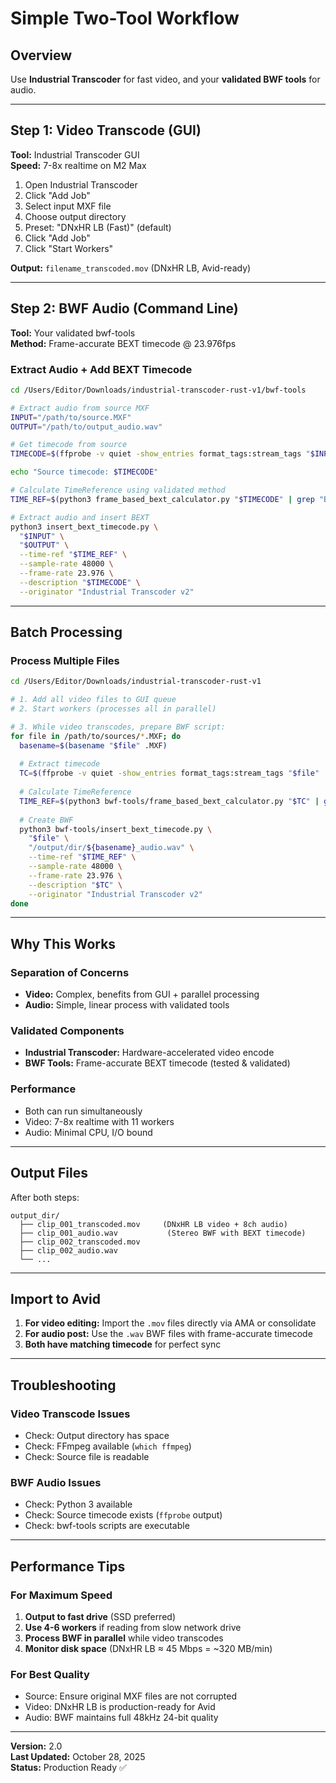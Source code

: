 # Simple Two-Tool Workflow

## Overview
Use **Industrial Transcoder** for fast video, and your **validated BWF tools** for audio.

---

## Step 1: Video Transcode (GUI)

**Tool:** Industrial Transcoder GUI  
**Speed:** 7-8x realtime on M2 Max

1. Open Industrial Transcoder
2. Click "Add Job"
3. Select input MXF file
4. Choose output directory
5. Preset: "DNxHR LB (Fast)" (default)
6. Click "Add Job"
7. Click "Start Workers"

**Output:** `filename_transcoded.mov` (DNxHR LB, Avid-ready)

---

## Step 2: BWF Audio (Command Line)

**Tool:** Your validated bwf-tools  
**Method:** Frame-accurate BEXT timecode @ 23.976fps

### Extract Audio + Add BEXT Timecode

```bash
cd /Users/Editor/Downloads/industrial-transcoder-rust-v1/bwf-tools

# Extract audio from source MXF
INPUT="/path/to/source.MXF"
OUTPUT="/path/to/output_audio.wav"

# Get timecode from source
TIMECODE=$(ffprobe -v quiet -show_entries format_tags:stream_tags "$INPUT" | grep timecode= | cut -d= -f2)

echo "Source timecode: $TIMECODE"

# Calculate TimeReference using validated method
TIME_REF=$(python3 frame_based_bext_calculator.py "$TIMECODE" | grep "BEXT TimeReference:" | awk '{print $3}')

# Extract audio and insert BEXT
python3 insert_bext_timecode.py \
  "$INPUT" \
  "$OUTPUT" \
  --time-ref "$TIME_REF" \
  --sample-rate 48000 \
  --frame-rate 23.976 \
  --description "$TIMECODE" \
  --originator "Industrial Transcoder v2"
```

---

## Batch Processing

### Process Multiple Files

```bash
cd /Users/Editor/Downloads/industrial-transcoder-rust-v1

# 1. Add all video files to GUI queue
# 2. Start workers (processes all in parallel)

# 3. While video transcodes, prepare BWF script:
for file in /path/to/sources/*.MXF; do
  basename=$(basename "$file" .MXF)
  
  # Extract timecode
  TC=$(ffprobe -v quiet -show_entries format_tags:stream_tags "$file" | grep timecode= | cut -d= -f2)
  
  # Calculate TimeReference
  TIME_REF=$(python3 bwf-tools/frame_based_bext_calculator.py "$TC" | grep "BEXT TimeReference:" | awk '{print $3}')
  
  # Create BWF
  python3 bwf-tools/insert_bext_timecode.py \
    "$file" \
    "/output/dir/${basename}_audio.wav" \
    --time-ref "$TIME_REF" \
    --sample-rate 48000 \
    --frame-rate 23.976 \
    --description "$TC" \
    --originator "Industrial Transcoder v2"
done
```

---

## Why This Works

### Separation of Concerns
- **Video:** Complex, benefits from GUI + parallel processing
- **Audio:** Simple, linear process with validated tools

### Validated Components
- **Industrial Transcoder:** Hardware-accelerated video encode
- **BWF Tools:** Frame-accurate BEXT timecode (tested & validated)

### Performance
- Both can run simultaneously
- Video: 7-8x realtime with 11 workers
- Audio: Minimal CPU, I/O bound

---

## Output Files

After both steps:
```
output_dir/
  ├── clip_001_transcoded.mov     (DNxHR LB video + 8ch audio)
  ├── clip_001_audio.wav           (Stereo BWF with BEXT timecode)
  ├── clip_002_transcoded.mov
  ├── clip_002_audio.wav
  └── ...
```

---

## Import to Avid

1. **For video editing:** Import the `.mov` files directly via AMA or consolidate
2. **For audio post:** Use the `.wav` BWF files with frame-accurate timecode
3. **Both have matching timecode** for perfect sync

---

## Troubleshooting

### Video Transcode Issues
- Check: Output directory has space
- Check: FFmpeg available (`which ffmpeg`)
- Check: Source file is readable

### BWF Audio Issues
- Check: Python 3 available
- Check: Source timecode exists (`ffprobe` output)
- Check: bwf-tools scripts are executable

---

## Performance Tips

### For Maximum Speed

1. **Output to fast drive** (SSD preferred)
2. **Use 4-6 workers** if reading from slow network drive
3. **Process BWF in parallel** while video transcodes
4. **Monitor disk space** (DNxHR LB ≈ 45 Mbps = ~320 MB/min)

### For Best Quality

- Source: Ensure original MXF files are not corrupted
- Video: DNxHR LB is production-ready for Avid
- Audio: BWF maintains full 48kHz 24-bit quality

---

**Version:** 2.0  
**Last Updated:** October 28, 2025  
**Status:** Production Ready ✅

